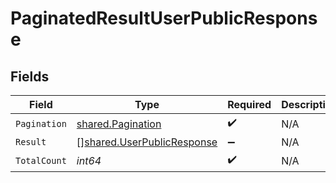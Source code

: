 # PaginatedResultUserPublicResponse


## Fields

| Field                                                                           | Type                                                                            | Required                                                                        | Description                                                                     |
| ------------------------------------------------------------------------------- | ------------------------------------------------------------------------------- | ------------------------------------------------------------------------------- | ------------------------------------------------------------------------------- |
| `Pagination`                                                                    | [shared.Pagination](../../../pkg/models/shared/pagination.md)                   | :heavy_check_mark:                                                              | N/A                                                                             |
| `Result`                                                                        | [][shared.UserPublicResponse](../../../pkg/models/shared/userpublicresponse.md) | :heavy_minus_sign:                                                              | N/A                                                                             |
| `TotalCount`                                                                    | *int64*                                                                         | :heavy_check_mark:                                                              | N/A                                                                             |